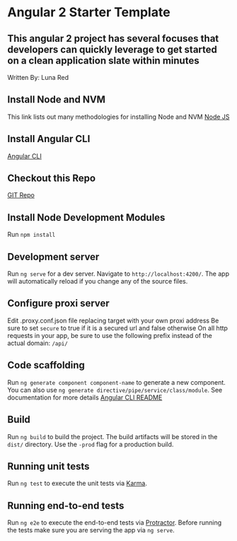 # Angular 2 Starter Template

## This angular 2 project has several focuses that developers can quickly leverage to get started on a clean application slate within minutes
  Written By: Luna Red

## Install Node and NVM
  This link lists out many methodologies for installing Node and NVM
  [Node JS](https://gist.github.com/isaacs/579814)
  
## Install Angular CLI
  [Angular CLI](https://github.com/angular/angular-cli)

## Checkout this Repo
  [GIT Repo](https://github.com/luna-red/angular2-starter-template.git)
  
## Install Node Development Modules
  Run `npm install`
  
## Development server
  Run `ng serve` for a dev server. 
  Navigate to `http://localhost:4200/`. 
  The app will automatically reload if you change any of the source files.
  
## Configure proxi server
  Edit .proxy.conf.json file replacing target with your own proxi address
  Be sure to set `secure` to true if it is a secured url and false otherwise
  On all http requests in your app, be sure to use the following prefix instead of the actual domain:
  `/api/` 

## Code scaffolding
  Run `ng generate component component-name` to generate a new component. 
  You can also use `ng generate directive/pipe/service/class/module`.
  See documentation for more details [Angular CLI README](https://github.com/angular/angular-cli/blob/master/README.md)

## Build
  Run `ng build` to build the project. 
  The build artifacts will be stored in the `dist/` directory. 
  Use the `-prod` flag for a production build.

## Running unit tests
  Run `ng test` to execute the unit tests via [Karma](https://karma-runner.github.io).

## Running end-to-end tests
  Run `ng e2e` to execute the end-to-end tests via [Protractor](http://www.protractortest.org/).
  Before running the tests make sure you are serving the app via `ng serve`.
